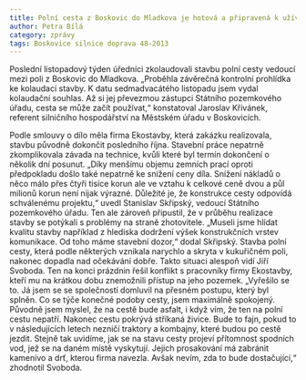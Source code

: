 ```yaml
---
title: Polní cesta z Boskovic do Mladkova je hotová a připravená k užívání
author: Petra Bílá
category: zprávy
tags: Boskovice silnice doprava 48-2013
---
```


Poslední listopadový týden úředníci zkolaudovali stavbu polní cesty vedoucí mezi poli z Boskovic do Mladkova. „Proběhla závěrečná kontrolní prohlídka ke kolaudaci stavby. K datu sedmadvacátého listopadu jsem vydal kolaudační souhlas. Až si jej převezmou zástupci Státního pozemkového úřadu, cesta se může začít používat,“ konstatoval Jaroslav Křivánek, referent silničního hospodářství na Městském úřadu v Boskovicích.

Podle smlouvy o dílo měla firma Ekostavby, která zakázku realizovala, stavbu původně dokončit posledního října. Stavební práce nepatrně zkomplikovala závada na technice, kvůli které byl termín dokončení o několik dní posunut. „Díky menšímu objemu zemních prací oproti předpokladu došlo také nepatrně ke snížení ceny díla. Snížení nákladů o něco málo přes čtyři tisíce korun ale ve vztahu k celkové ceně dvou a půl milionů korun není nijak výrazné. Důležité je, že konstrukce cesty odpovídá schválenému projektu,“ uvedl Stanislav Skřipský, vedoucí Státního pozemkového úřadu. Ten ale zároveň připustil, že v průběhu realizace stavby se potýkali s problémy na straně zhotovitele. „Museli jsme hlídat kvalitu stavby například z hlediska dodržení výšek konstrukčních vrstev komunikace. Od toho máme stavební dozor,“ dodal Skřipský. Stavba polní cesty, která podle některých vznikala narychlo a skryta v kukuřičném poli, nakonec dopadla nad očekávání dobře. Takto situaci alespoň vidí Jiří Svoboda. Ten na konci prázdnin řešil konflikt s pracovníky firmy Ekostavby, kteří mu na krátkou dobu znemožnili přístup na jeho pozemek. „Vyřešilo se to. Já jsem se se společností domluvil na přesném postupu, který byl splněn. Co se týče konečné podoby cesty, jsem maximálně spokojený. Původně jsem myslel, že na cestě bude asfalt, i když vím, že ten na polní cestu nepatří. Nakonec cestu pokrývá stříkaná živice. Bude to fajn, pokud to v následujících letech nezničí traktory a kombajny, které budou po cestě jezdit. Stejně tak uvidíme, jak se na stavu cesty projeví přítomnost spodních vod, jež se na daném místě vyskytují. Jejich prosakování má zabránit kamenivo a drť, kterou firma navezla. Avšak nevím, zda to bude dostačující,“ zhodnotil Svoboda.
